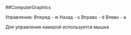 ##ComputerGraphics

Управление:
Вперед - w
Назад - s
Вправо - d
Влево - a

Для управления камерой используется мышка
